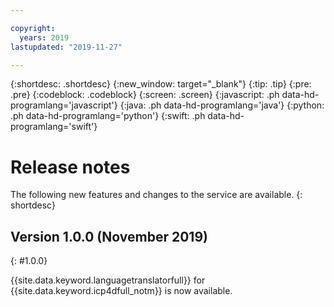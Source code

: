 ```yaml
---

copyright:
  years: 2019
lastupdated: "2019-11-27"

---
```


{:shortdesc: .shortdesc}
{:new_window: target="_blank"}
{:tip: .tip}
{:pre: .pre}
{:codeblock: .codeblock}
{:screen: .screen}
{:javascript: .ph data-hd-programlang='javascript'}
{:java: .ph data-hd-programlang='java'}
{:python: .ph data-hd-programlang='python'}
{:swift: .ph data-hd-programlang='swift'}

# Release notes

The following new features and changes to the service are available.
{: shortdesc}

## Version 1.0.0 (November 2019)
{: #1.0.0}

{{site.data.keyword.languagetranslatorfull}} for {{site.data.keyword.icp4dfull_notm}} is now available.





